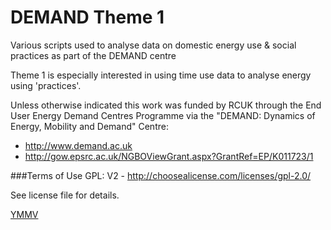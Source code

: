 DEMAND Theme 1
==================

Various scripts used to analyse data on domestic energy use & social practices as part of the DEMAND centre

Theme 1 is especially interested in using time use data to analyse energy using 'practices'.

Unless otherwise indicated this work was funded by RCUK through the End User Energy Demand Centres Programme via the "DEMAND: Dynamics of Energy, Mobility and Demand" Centre:
 * http://www.demand.ac.uk
 * http://gow.epsrc.ac.uk/NGBOViewGrant.aspx?GrantRef=EP/K011723/1

###Terms of Use
GPL: V2 - http://choosealicense.com/licenses/gpl-2.0/

See license file for details.

[YMMV](http://en.wiktionary.org/wiki/YMMV)